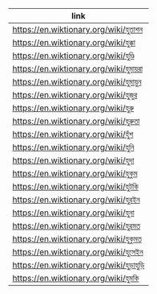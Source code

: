|link|
|----|
|https://en.wiktionary.org/wiki/হুতাশন|
|https://en.wiktionary.org/wiki/হুক্কা|
|https://en.wiktionary.org/wiki/হুণ্ডি|
|https://en.wiktionary.org/wiki/হুমায়রা|
|https://en.wiktionary.org/wiki/হুমায়ুন|
|https://en.wiktionary.org/wiki/হুজুর|
|https://en.wiktionary.org/wiki/হুরু|
|https://en.wiktionary.org/wiki/হুরুতা|
|https://en.wiktionary.org/wiki/হুঁশ|
|https://en.wiktionary.org/wiki/হুনি|
|https://en.wiktionary.org/wiki/হুদা|
|https://en.wiktionary.org/wiki/হুকুম|
|https://en.wiktionary.org/wiki/হুটকি|
|https://en.wiktionary.org/wiki/হুরইন|
|https://en.wiktionary.org/wiki/হুনা|
|https://en.wiktionary.org/wiki/হুরমত|
|https://en.wiktionary.org/wiki/হুকুমত|
|https://en.wiktionary.org/wiki/হুসেইন|
|https://en.wiktionary.org/wiki/হুড়াহুড়ি|
|https://en.wiktionary.org/wiki/হুমকি|
